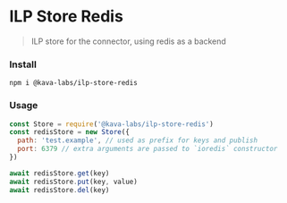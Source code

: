 # ILP Store Redis

> ILP store for the connector, using redis as a backend

### Install

```shell
npm i @kava-labs/ilp-store-redis
```

### Usage

```js
const Store = require('@kava-labs/ilp-store-redis')
const redisStore = new Store({
  path: 'test.example', // used as prefix for keys and publish
  port: 6379 // extra arguments are passed to `ioredis` constructor
})

await redisStore.get(key)
await redisStore.put(key, value)
await redisStore.del(key)
```
